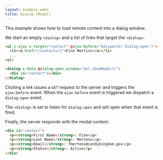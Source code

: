 ```yaml
---
layout: example.webc
title: Dialog (Modal)
---
```


This example shows how to load remote content into a dialog window.

We start an empty `<dialog>` and a list of links that target the `<dialog>`.

```html
<ul x-ajax x-target="contact" @ajax:before="$dispatch('dialog:open')">
  <li><a href="/contacts/1">Finn Mertins</a></li>
  ...
<ul>

<dialog x-data @dialog:open.window="$el.showModal()">
  <div id="contact"></div>
</dialog>
```

Clicking a link issues a `GET` request to the server and triggers the `ajax:before` event. When the `ajax:before` event is triggered we dispatch a `dialog:open` event.

The `<dialog>` is set to listen for `dialog:open` and will open when that event is fired.

Finally, the server responds with the modal content:

```html
<div id="contact">
  <p><strong>First Name</strong>: Finn</p>
  <p><strong>Last Name</strong>: Mertens</p>
  <p><strong>Email</strong>: fmertens@candykingdom.gov</p>
  <p><strong>Status</strong>: Active</p>
</div>
```

<style>
  dialog {
    border: none;
    border-radius: .5rem;
    box-shadow: 0 10px 15px -3px var(--shadow), 0 4px 6px -4px var(--shadow);
    padding: 1rem;
    max-width: 56ch;
    position: fixed;
    top: 50vh;
    margin-left: auto;
    margin-right: auto;
    transform: translate(0, -50%);
  }
</style>

<script>
  var database = function () {
    let data = [
      { id: 1, name: "Finn Mertins", email: "fmertins@candykingdom.gov", status: "Active" },
      { id: 2, name: "Jake the Dog", email: "jake@candykingdom.gov", status: "Active" },
      { id: 3, name: "BMO", email: "bmo@mo.co", status: "Active" },
      { id: 4, name: "Marceline", email: "marceline@vampirequeen.me", status: "Inactive" }
    ];
    return {
      find: (id) => data.find(contact => contact.id === parseInt(id)),
      all: () => data,
    }
  }()

  window.route('GET', '/contacts', () => index(database.all()))
  database.all().forEach(contact => {
    window.route('GET', `/contacts/${contact.id}`, () => show(database.find(contact.id)))
  })

  example('/contacts')

  function index(contacts) {
    let items = contacts.map(contact => `<li><a href="/contacts/${contact.id}">${contact.name}</a>`).join('\n')
    return `<ul x-ajax x-target="contact" @ajax:before="$dispatch('dialog:open')">
  ${items}
</ul>
<dialog @dialog:open.window="$el.showModal()">
  <div id="contact"></div>
  <form method="dialog" novalidate><button>Close</button></form>
</dialog>`
  }

  function show(contact) {
    return `<div id="contact">
  <p><strong>Name</strong>: ${contact.name}</p>
  <p><strong>Email</strong>: ${contact.email}</p>
  <p><strong>Status</strong>: ${contact.status}</p>
</div>`
  }
</script>
